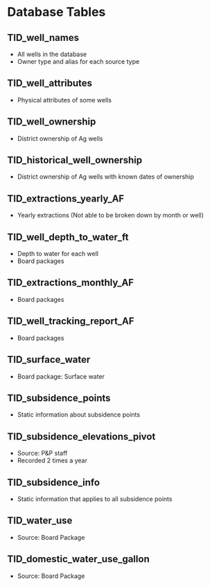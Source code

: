 # Database Tables

## TID_well_names
- All wells in the database
- Owner type and alias for each source type

## TID_well_attributes
- Physical attributes of some wells

## TID_well_ownership
- District ownership of Ag wells


## TID_historical_well_ownership
- District ownership of Ag wells with known dates of ownership

## TID_extractions_yearly_AF
- Yearly extractions (Not able to be broken down by month or well)

## TID_well_depth_to_water_ft
- Depth to water for each well
- Board packages

## TID_extractions_monthly_AF
- Board packages

## TID_well_tracking_report_AF
- Board packages

## TID_surface_water
- Board package: Surface water

<!-- ## TID_subsidence_elevations -->

## TID_subsidence_points
- Static information about subsidence points

## TID_subsidence_elevations_pivot
- Source: P&P staff
- Recorded 2 times a year

## TID_subsidence_info
- Static information that applies to all subsidence points

## TID_water_use
- Source: Board Package

## TID_domestic_water_use_gallon
- Source: Board Package
